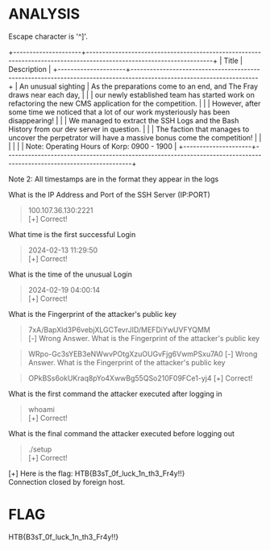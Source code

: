 # ANALYSIS

Escape character is '^]'.

+---------------------+---------------------------------------------------------------------------------------------------------------------+
|        Title        |                                                     Description                                                     |
+---------------------+---------------------------------------------------------------------------------------------------------------------+
| An unusual sighting |                        As the preparations come to an end, and The Fray draws near each day,                        |
|                     |             our newly established team has started work on refactoring the new CMS application for the competition. |
|                     |                  However, after some time we noticed that a lot of our work mysteriously has been disappearing!     |
|                     |                     We managed to extract the SSH Logs and the Bash History from our dev server in question.        |
|                     |               The faction that manages to uncover the perpetrator will have a massive bonus come the competition!   |
|                     |                                                                                                                     |
|                     |                                            Note: Operating Hours of Korp: 0900 - 1900                               |
+---------------------+---------------------------------------------------------------------------------------------------------------------+


Note 2: All timestamps are in the format they appear in the logs



What is the IP Address and Port of the SSH Server (IP:PORT)
> 100.107.36.130:2221                                                                                                                                
[+] Correct!
                                                                                                                                                     
What time is the first successful Login                                                                                                              
> 2024-02-13 11:29:50                                                                                                                                
[+] Correct!
                                                                                                                                                     
What is the time of the unusual Login                                                                                                                
> 2024-02-19 04:00:14                                                                                                                                
[+] Correct!
                                                                                                                                                     
What is the Fingerprint of the attacker's public key                                                                                                 
> 7xA/BapXld3P6vebjXLGCTevrJID/MEFDiYwUVFYQMM                                                                                                        
[-] Wrong Answer.
What is the Fingerprint of the attacker's public key                                                                                                 
                                                                                                                                                     
> WRpo-Gc3sYEB3eNWwvPOtgXzuOUGvFjg6VwmPSxu7A0
[-] Wrong Answer.
What is the Fingerprint of the attacker's public key                                                                                                 
                                                                                                                                                     
> OPkBSs6okUKraq8pYo4XwwBg55QSo210F09FCe1-yj4
[+] Correct!
                                                                                                                                                     
What is the first command the attacker executed after logging in                                                                                     
> whoami                                                                                                                                             
[+] Correct!
                                                                                                                                                     
What is the final command the attacker executed before logging out                                                                                   
> ./setup                                                                                                                                            
[+] Correct!
                                                                                                                                                     
[+] Here is the flag: HTB{B3sT_0f_luck_1n_th3_Fr4y!!}                                                                                                
Connection closed by foreign host.    

# FLAG

HTB{B3sT_0f_luck_1n_th3_Fr4y!!}
